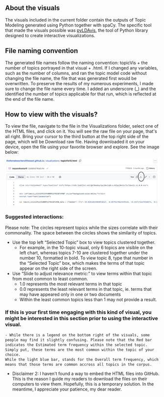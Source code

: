 ## About the visuals ##

The visuals included in the current folder contain the outputs of Topic Modeling generated using Python together with spaCy. The specific tool that made the visuals possible was [pyLDAvis](https://pypi.org/project/pyLDAvis/), the tool of Python library designed to create interactive visualizations.

## File naming convention ##

The generated file names follow the naming convention: topicVis + the number of topics portrayed in that visual + .html. If I changed any variables, such as the number of columns, and ran the topic model code without changing the file name, the file that was generated first would be overwritten. To preserve the results of my numerous experiments, I made sure to change the file name every time. I added an underscore (_) and the identified the number of topics applicable for that run, which is reflected at the end of the file name.

## How to view with the visuals? ## 
To view the file, navigate to the file in the Visualizations folder, select one of the HTML files, and click on it. You will see the raw file on your page, that's all right. Bring your cursor to the third button at the top right side of the page, which will be Download raw file. Having downloaded it on your device, open the file using your favorite browser and explore. See the image below: 


![downloadrawfile](downloadrawfile.jpg)

### Suggested interactions: ###

Please note: The circles represent topics while the sizes correlate with their commonality. The space between the circles shows the similarity of topics.

- Use the top left “Selected Topic” box to view topics clustered together. 
  * For example, in the 10-topic visual, only 6 topics are visible on the left chart, whereas topics 7-10 are clustered together under the number 10, formatted in bold. To view topic 8, type that number in the “Selected Topic” box, which makes the terms of that topic appear on the right side of the screen. 
- Use “Slide to adjust relevance metric:” to view terms within that topic from most common to least common.
  * 1.0 represents the most relevant terms in that topic
  * 0.0 represents the least relevant terms in that topic, ie. terms that may have appeared only in one or two documents
  * Within the least common topics less than 1 may not provide a result.
  
### If this is your first time engaging with this kind of visual, you might be interested in this section prior to using the interactive visual.
 	- While there is a legend on the bottom right of the visuals, some people may find it slightly confusing. Please note that the Red bar indicates the Estimated term frequency within the selected topic. Simply put, these terms are the most common within the topic of your choice. 
 	While the light blue bar, stands for the Overall term frequency, which means that those terms are common accross all topics in the corpus. 

* Disclaimer 2: I haven't found a way to embed the HTML files into GitHub. This is the reason I guide my readers to download the files on their computers to view them. Hopefully, this is a temporary solution. In the meantime, I appreciate your patience, my dear reader.

